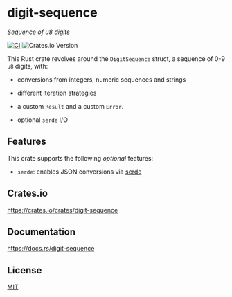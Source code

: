 # digit-sequence

_Sequence of u8 digits_

[![CI](https://github.com/giancosta86/digit-sequence/actions/workflows/publish-to-crates.yml/badge.svg)](https://github.com/giancosta86/digit-sequence/actions/workflows/publish-to-crates.yml)
![Crates.io Version](https://img.shields.io/crates/v/digit_sequence?style=flat&logo=rust)

This Rust crate revolves around the `DigitSequence` struct, a sequence of 0-9 `u8` digits, with:

- conversions from integers, numeric sequences and strings

- different iteration strategies

- a custom `Result` and a custom `Error`.

- optional `serde` I/O

## Features

This crate supports the following _optional_ features:

- `serde`: enables JSON conversions via [serde](https://crates.io/crates/serde)

## Crates.io

https://crates.io/crates/digit-sequence

## Documentation

https://docs.rs/digit-sequence

## License

[MIT](LICENSE)
